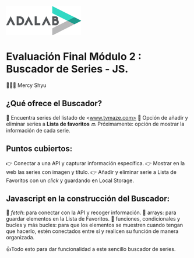 ![Adalab](_src/assets/images/logo-adalab-80px.png)

# Evaluación Final Módulo 2 : Buscador de Series - JS.

👩🏻‍💻 Mercy Shyu



## ¿Qué ofrece el Buscador?

🚀 Encuentra series del listado de <www.tvmaze.com>
🚀 Opción de añadir y eliminar series a **Lista de favoritos**
🔜 Próximamente: opción de mostrar la información de cada serie.



## Puntos cubiertos:

👉 Conectar a una API y capturar información específica.
👉 Mostrar en la web las series con imagen y título.
👉 Añadir y eliminar serie a Lista de Favoritos con un _click_ y guardando en Local Storage.


## Javascript en la construcción del Buscador:

🚧 _fetch_: para conectar con la API y recoger información.
🚧 arrays: para guardar elementos en la Lista de Favoritos.
🚧 funciones, condicionales y bucles y más bucles: para que los elementos se muestren cuando tengan que hacerlo, estén conectados entre sí y realicen su función de manera organizada.

👍Todo esto para dar funcionalidad a este sencillo buscador de series.